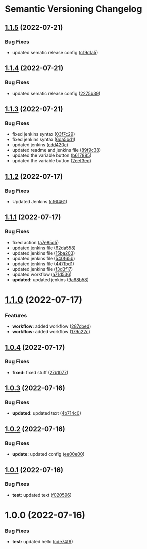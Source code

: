 # Semantic Versioning Changelog

## [1.1.5](https://github.com/chetan25/test-git-tags/compare/v1.1.4...v1.1.5) (2022-07-21)


### Bug Fixes

* updated sematic release config ([c19c1a5](https://github.com/chetan25/test-git-tags/commit/c19c1a598aca7ee7a9ae79efe5d71dc69472332f))

## [1.1.4](https://github.com/chetan25/test-git-tags/compare/v1.1.3...v1.1.4) (2022-07-21)


### Bug Fixes

* updated sematic release config ([2275b39](https://github.com/chetan25/test-git-tags/commit/2275b391c083b25b9c1c3f5a166deb8d2fc715fb))

## [1.1.3](https://github.com/chetan25/test-git-tags/compare/v1.1.2...v1.1.3) (2022-07-21)


### Bug Fixes

* fixed jenkins syntax ([03f7c29](https://github.com/chetan25/test-git-tags/commit/03f7c29c4c7ccf3405ff5a64c33de76e2f8c4555))
* fixed jenkins syntax ([6da5bd1](https://github.com/chetan25/test-git-tags/commit/6da5bd177e97b0475c665852cadb9b86f0808566))
* updated jenkins ([cdd420c](https://github.com/chetan25/test-git-tags/commit/cdd420cb3d0ab72131975ceb14511c1e8c444034))
* updated readme and jenkins file ([89f9c38](https://github.com/chetan25/test-git-tags/commit/89f9c389afd29c2723d5859ebd19aad5db930d87))
* updated the variable button ([b617885](https://github.com/chetan25/test-git-tags/commit/b61788517d7aa9722d2d2830f8737e35a778efeb))
* updated the variable button ([2eef3ed](https://github.com/chetan25/test-git-tags/commit/2eef3ed761ee77702af3501f18f49371d1d6426a))

## [1.1.2](https://github.com/chetan25/test-git-tags/compare/v1.1.1...v1.1.2) (2022-07-17)


### Bug Fixes

* Updated Jenkins ([cf6f461](https://github.com/chetan25/test-git-tags/commit/cf6f4617d05581dffe35f9f8a97a4e2f6d482657))

## [1.1.1](https://github.com/chetan25/test-git-tags/compare/v1.1.0...v1.1.1) (2022-07-17)


### Bug Fixes

* fixed action ([a7e85d5](https://github.com/chetan25/test-git-tags/commit/a7e85d58598186a3bf00a2933b411575e5130c8f))
* updated jenkins file ([62da558](https://github.com/chetan25/test-git-tags/commit/62da558526768d34a3e8da6228f99a2451149a63))
* updated jenkins file ([15ba203](https://github.com/chetan25/test-git-tags/commit/15ba203a49882bee17febec31f7f2284afe58117))
* updated jenkins file ([540f65b](https://github.com/chetan25/test-git-tags/commit/540f65beef892a5b8a20bb6bf592408c270cd0e6))
* updated jenkins file ([447fbd1](https://github.com/chetan25/test-git-tags/commit/447fbd174288f9d0a561a161f17133f4eb7ef542))
* updated jenkins file ([f3d3f17](https://github.com/chetan25/test-git-tags/commit/f3d3f17093c8b2a5b40835f3f6d83561ab66caee))
* updated workflow ([a71d536](https://github.com/chetan25/test-git-tags/commit/a71d536cd3db96de50ef6c70a1374f16761fcb2b))
* **updated:** updated jenkins ([9a68b58](https://github.com/chetan25/test-git-tags/commit/9a68b5893c69057eef6b45ac10b17e873c01a569))

# [1.1.0](https://github.com/chetan25/test-git-tags/compare/v1.0.4...v1.1.0) (2022-07-17)


### Features

* **workflow:** added workflow ([287cbed](https://github.com/chetan25/test-git-tags/commit/287cbed711c09e9456862932d17d432e53ad86a2))
* **workflow:** added workflow ([179c22c](https://github.com/chetan25/test-git-tags/commit/179c22c7bcdc443396aa248574498313064f3660))

## [1.0.4](https://github.com/chetan25/test-git-tags/compare/v1.0.3...v1.0.4) (2022-07-17)


### Bug Fixes

* **fixed:** fixed stuff ([27b1077](https://github.com/chetan25/test-git-tags/commit/27b10770a32c975ed5257389debfeea24362dcb4))

## [1.0.3](https://github.com/chetan25/test-git-tags/compare/v1.0.2...v1.0.3) (2022-07-16)


### Bug Fixes

* **updated:** updated text ([4b714c0](https://github.com/chetan25/test-git-tags/commit/4b714c0c49839a87696c4553c632c07cc3ea101b))

## [1.0.2](https://github.com/chetan25/test-git-tags/compare/v1.0.1...v1.0.2) (2022-07-16)


### Bug Fixes

* **update:** updated config ([ee00e00](https://github.com/chetan25/test-git-tags/commit/ee00e00373a06acb9355415c7fd89f4652891a45))

## [1.0.1](https://github.com/chetan25/test-git-tags/compare/v1.0.0...v1.0.1) (2022-07-16)


### Bug Fixes

* **test:** updated text ([f020596](https://github.com/chetan25/test-git-tags/commit/f0205964fbedf5f47f69f90a54d0fe09584b5a7b))

# 1.0.0 (2022-07-16)


### Bug Fixes

* **test:** updated hello ([cde74f9](https://github.com/chetan25/test-git-tags/commit/cde74f96d58f3a7bff7e58c3cebe55221839a429))
